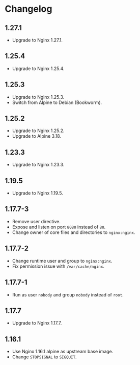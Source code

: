 # Changelog

## 1.27.1

* Upgrade to Nginx 1.27.1.

## 1.25.4

* Upgrade to Nginx 1.25.4.

## 1.25.3

* Upgrade to Nginx 1.25.3.
* Switch from Alpine to Debian (Bookworm).

## 1.25.2

* Upgrade to Nginx 1.25.2.
* Upgrade to Alpine 3.18.

## 1.23.3

* Upgrade to Nginx 1.23.3.

## 1.19.5

* Upgrade to Nginx 1.19.5.

## 1.17.7-3

* Remove user directive.
* Expose and listen on port `8080` instead of `80`.
* Change owner of core files and directories to `nginx:nginx`.

## 1.17.7-2

* Change runtime user and group to `nginx:nginx`.
* Fix permission issue with `/var/cache/nginx`.

## 1.17.7-1

* Run as user `nobody` and group `nobody` instead of `root`.

## 1.17.7

* Upgrade to Nginx 1.17.7.

## 1.16.1

* Use Nginx 1.16.1 alpine as upstream base image.
* Change `STOPSIGNAL` to `SIGQUIT`.
